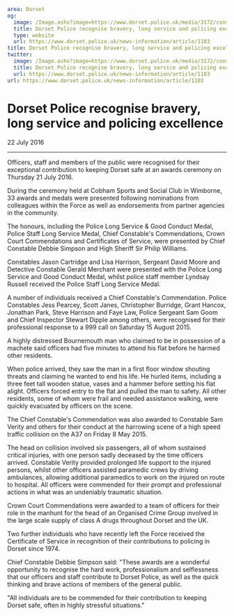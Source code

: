 ```yaml
area: Dorset
og:
  image: /Image.ashx?image=https://www.dorset.police.uk/media/3172/constable-hancox-chief-constable.jpg&amp;amp;width=150
  title: Dorset Police recognise bravery, long service and policing excellence
  type: website
  url: https://www.dorset.police.uk/news-information/article/1103
title: Dorset Police recognise bravery, long service and policing excellence |
twitter:
  image: /Image.ashx?image=https://www.dorset.police.uk/media/3172/constable-hancox-chief-constable.jpg&amp;amp;width=150
  title: Dorset Police recognise bravery, long service and policing excellence
  url: https://www.dorset.police.uk/news-information/article/1103
url: https://www.dorset.police.uk/news-information/article/1103
```

# Dorset Police recognise bravery, long service and policing excellence

22 July 2016

* * *

Officers, staff and members of the public were recognised for their exceptional contribution to keeping Dorset safe at an awards ceremony on Thursday 21 July 2016.

During the ceremony held at Cobham Sports and Social Club in Wimborne, 33 awards and medals were presented following nominations from colleagues within the Force as well as endorsements from partner agencies in the community.

The honours, including the Police Long Service & Good Conduct Medal, Police Staff Long Service Medal, Chief Constable's Commendations, Crown Court Commendations and Certificates of Service, were presented by Chief Constable Debbie Simpson and High Sheriff Sir Philip Williams.

Constables Jason Cartridge and Lisa Harrison, Sergeant David Moore and Detective Constable Gerald Merchant were presented with the Police Long Service and Good Conduct Medal, whilst police staff member Lyndsay Russell received the Police Staff Long Service Medal.

A number of individuals received a Chief Constable's Commendation. Police Constables Jess Pearcey, Scott Janes, Christopher Burridge, Grant Hancox, Jonathan Park, Steve Harrison and Faye Law, Police Sergeant Sam Goom and Chief Inspector Stewart Dipple among others, were recognised for their professional response to a 999 call on Saturday 15 August 2015.

A highly distressed Bournemouth man who claimed to be in possession of a machete said officers had five minutes to attend his flat before he harmed other residents.

When police arrived, they saw the man in a first floor window shouting threats and claiming he wanted to end his life. He hurled items, including a three feet tall wooden statue, vases and a hammer before setting his flat alight. Officers forced entry to the flat and pulled the man to safety. All other residents, some of whom were frail and needed assistance walking, were quickly evacuated by officers on the scene.

The Chief Constable's Commendation was also awarded to Constable Sam Verity and others for their conduct at the harrowing scene of a high speed traffic collision on the A37 on Friday 8 May 2015.

The head on collision involved six passengers, all of whom sustained critical injuries, with one person sadly deceased by the time officers arrived. Constable Verity provided prolonged life support to the injured persons, whilst other officers assisted paramedic crews by driving ambulances, allowing additional paramedics to work on the injured on route to hospital. All officers were commended for their prompt and professional actions in what was an undeniably traumatic situation.

Crown Court Commendations were awarded to a team of officers for their role in the manhunt for the head of an Organised Crime Group involved in the large scale supply of class A drugs throughout Dorset and the UK.

Two further individuals who have recently left the Force received the Certificate of Service in recognition of their contributions to policing in Dorset since 1974.

Chief Constable Debbie Simpson said: "These awards are a wonderful opportunity to recognise the hard work, professionalism and selflessness that our officers and staff contribute to Dorset Police, as well as the quick thinking and brave actions of members of the general public.

"All individuals are to be commended for their contribution to keeping Dorset safe, often in highly stressful situations."
